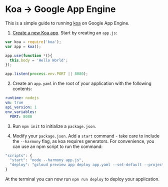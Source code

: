 # Koa -> Google App Engine

This is a simple guide to running [koa](http://koajs.com/) on Google App Engine. 

1. [Create a new Koa app](http://koajs.com/).  Start by creating an `app.js`:

```js
var koa = require('koa');
var app = koa();

app.use(function *(){
  this.body = 'Hello World';
});

app.listen(process.env.PORT || 8080);
```

2. Create an `app.yaml` in the root of your application with the following contents:

```yaml
runtime: nodejs
vm: true
api_version: 1
env_variables:
  PORT: 8080
```

3. Run `npm init` to initialize a `package.json`.

4. Modify your `package.json`.  Add a `start` command - take care to include the `--harmony` flag, as koa requires generators.  For convenience, you can use an npm script to run the command:

```js
"scripts": {
  "start": "node --harmony app.js",
  "deploy": "gcloud preview app deploy app.yaml --set-default --project [project id]"
}
```

At the terminal you can now run `npm run deploy` to deploy your application. 
